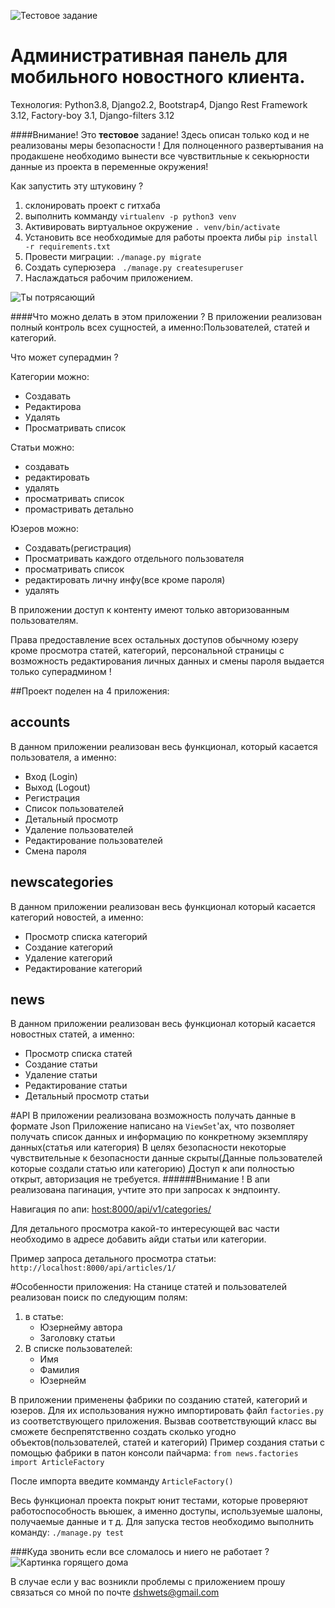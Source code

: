 ![Тестовое задание](https://lh3.googleusercontent.com/proxy/1j83Yu4UOiDFrzjAy8ZHAUwyEM0xYIo1th-RpyTnqKcP_WW3pM8cAy-ZNwNF42yE-SoO1aO2VDfZKobYj_kCJ3WX__U)
# Административная панель для мобильного новостного клиента.
Технология: Python3.8, Django2.2, Bootstrap4, Django Rest Framework 3.12, Factory-boy 3.1, Django-filters 3.12

####Внимание!
Это **тестовое** задание!
Здесь описан только код и не реализованы меры безопасности !
Для полноценного развертывания на продакшене необходимо вынести все чувствитльные к секьюрности данные из проекта
в переменные окружения!

Как запустить эту штуковину ?
1) склонировать проект с гитхаба
2) выполнить комманду ```virtualenv -p python3 venv```
3) Активировать виртуальное окружение ```. venv/bin/activate```
4) Установить все необходимые для работы проекта либы ```pip install -r requirements.txt```
5) Провести миграции: ```./manage.py migrate```
6) Создать суперюзера ``` ./manage.py createsuperuser```
7) Наслаждаться рабочим приложением.

![Ты потрясающий](https://memepedia.ru/wp-content/uploads/2019/06/kianu-rivz-govorit-ty-potryasayuschiy.jpg)

####Что можно делать в этом приложении ?
В приложении реализован полный контроль всех сущностей, а именно:Пользователей, статей и категорий.

Что может суперадмин ?

Категории можно:
* Создавать
* Редактирова
* Удалять
* Просматривать список

Статьи можно:
* создавать
* редактировать
* удалять
* просматривать список
* промастривать детально

Юзеров можно:
* Создавать(регистрация)
* Просматривать каждого отдельного пользователя
* просматривать список
* редактировать личну инфу(все кроме пароля)
* удалять

В приложении доступ к контенту имеют только авторизованным пользователям.

Права предоставление всех остальных доступов обычному юзеру кроме просмотра статей,
категорий, персональной страницы с возможность редактирования личных данных
и смены пароля выдается только суперадмином !

##Проект поделен на 4 приложения:

## accounts
В данном приложении реализован весь функционал, который касается пользователя, а именно:
* Вход (Login)
* Выход (Logout)
* Регистрация
* Список пользователей
* Детальный просмотр
* Удаление пользователей
* Редактирование пользователей
* Смена пароля


## newscategories
В данном приложении реализован весь функционал который касается категорий новостей, а именно:
* Просмотр списка категорий
* Создание категорий
* Удаление категорий
* Редактирование категорий

## news
В данном приложении реализован весь функционал который касается новостных статей, а именно:
* Просмотр списка статей
* Создание статьи
* Удаление статьи
* Редактирование статьи
* Детальный просмотр статьи


#API
В приложении реализована возможность получать данные в формате Json
Приложение написано на ```ViewSet```'aх, что позволяет получать список данных и информацию по конкретному экземпляру данных(статья или категория)
В целях безопасности некоторые чувствительные к безопасности данные скрыты(Данные пользователей которые создали статью или категорию)
Доступ к апи полностью открыт, авторизация не требуется.
######Внимание ! В апи реализована пагинация, учтите это при запросах к эндпоинту.

Навигация по апи: [host:8000/api/v1/categories/](http://localhost:8000/api/v1/categories/)

Для детального просмотра какой-то интересующей вас части необходимо в адресе добавить айди статьи или категории.

Пример запроса детального просмотра статьи: ```http://localhost:8000/api/articles/1/```

#Особенности приложения:
На станице статей и пользователей реализован поиск по следующим полям:
1) в статье:
    * Юзернейму автора
    * Заголовку статьи
2) В списке пользователей:
    * Имя
    * Фамилия
    * Юзернейм

В приложении применены фабрики по созданию статей, категорий и юзеров.
Для их использования нужно импортировать файл ```factories.py``` из соответствующего приложения.
Вызвав соответствующий класс вы сможете беспрепятственно создать сколько угодно объектов(пользователей, статей
и категорий)
Пример создания статьи с помощью фабрики в патон консоли пайчарма:
  ```from news.factories import ArticleFactory```

После импорта введите комманду ```ArticleFactory()```

Весь функционал проекта покрыт юнит тестами, которые проверяют работоспособность вьюшек, а именно доступы, используемые шалоны, получаемые данные и т д.
Для запуска тестов необходимо выполнить команду:
```./manage.py test```

###Куда звонить если все сломалось и ниего не работает ?
![Картинка горящего дома](https://memepedia.ru/wp-content/uploads/2017/04/disaster-girl.jpg)

В случае если у вас возникли проблемы с приложением прошу связаться со мной по почте dshwets@gmail.com
 
 